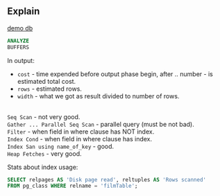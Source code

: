 Explain
-

[demo db](http://bit.ly/pagilia-dl)

````sql
ANALYZE
BUFFERS
````

In output:
* `cost` - time expended before output phase begin,
   after .. number - is estimated total cost.
* `rows` - estimated rows.
* `width` - what we got as result divided to number of rows.

<br>`Seq Scan` - not very good.
<br>`Gather ... Parallel Seq Scan` - parallel query (must be not bad).
<br>`Filter` - when field in where clause has NOT index.
<br>`Index Cond` - when field in where clause has index.
<br>`Index San using name_of_key` - good.
<br>`Heap Fetches` - very good.

Stats about index usage:
````sql
SELECT relpages AS 'Disk page read', reltuples AS 'Rows scanned'
FROM pg_class WHERE relname = 'filmTable';
````
